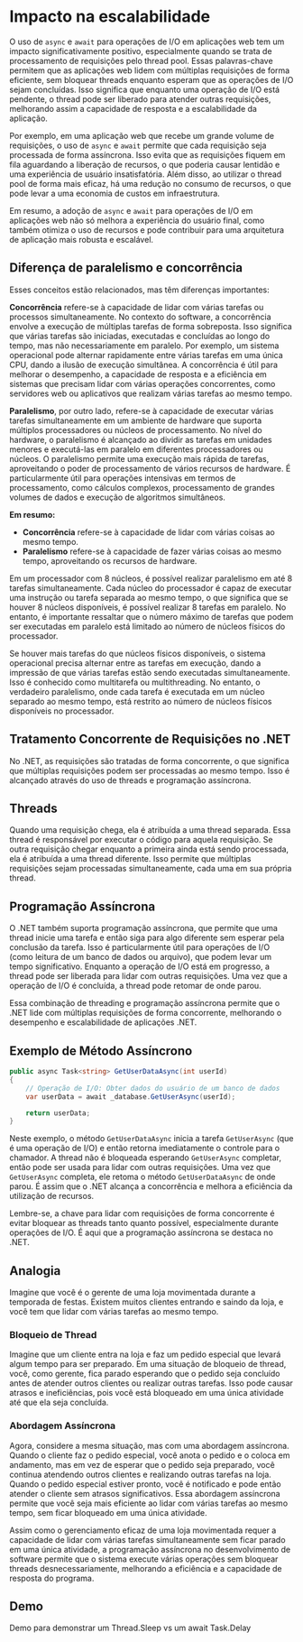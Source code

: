 # Impacto na escalabilidade

O uso de `async` e `await` para operações de I/O em aplicações web tem um impacto significativamente positivo, especialmente quando se trata de processamento de requisições pelo thread pool. Essas palavras-chave permitem que as aplicações web lidem com múltiplas requisições de forma eficiente, sem bloquear threads enquanto esperam que as operações de I/O sejam concluídas. Isso significa que enquanto uma operação de I/O está pendente, o thread pode ser liberado para atender outras requisições, melhorando assim a capacidade de resposta e a escalabilidade da aplicação.

Por exemplo, em uma aplicação web que recebe um grande volume de requisições, o uso de `async` e `await` permite que cada requisição seja processada de forma assíncrona. Isso evita que as requisições fiquem em fila aguardando a liberação de recursos, o que poderia causar lentidão e uma experiência de usuário insatisfatória. Além disso, ao utilizar o thread pool de forma mais eficaz, há uma redução no consumo de recursos, o que pode levar a uma economia de custos em infraestrutura.

Em resumo, a adoção de `async` e `await` para operações de I/O em aplicações web não só melhora a experiência do usuário final, como também otimiza o uso de recursos e pode contribuir para uma arquitetura de aplicação mais robusta e escalável.

## Diferença de paralelismo e concorrência

Esses conceitos estão relacionados, mas têm diferenças importantes:

**Concorrência** refere-se à capacidade de lidar com várias tarefas ou processos simultaneamente. No contexto do software, a concorrência envolve a execução de múltiplas tarefas de forma sobreposta. Isso significa que várias tarefas são iniciadas, executadas e concluídas ao longo do tempo, mas não necessariamente em paralelo. Por exemplo, um sistema operacional pode alternar rapidamente entre várias tarefas em uma única CPU, dando a ilusão de execução simultânea. A concorrência é útil para melhorar o desempenho, a capacidade de resposta e a eficiência em sistemas que precisam lidar com várias operações concorrentes, como servidores web ou aplicativos que realizam várias tarefas ao mesmo tempo.

**Paralelismo**, por outro lado, refere-se à capacidade de executar várias tarefas simultaneamente em um ambiente de hardware que suporta múltiplos processadores ou núcleos de processamento. No nível do hardware, o paralelismo é alcançado ao dividir as tarefas em unidades menores e executá-las em paralelo em diferentes processadores ou núcleos. O paralelismo permite uma execução mais rápida de tarefas, aproveitando o poder de processamento de vários recursos de hardware. É particularmente útil para operações intensivas em termos de processamento, como cálculos complexos, processamento de grandes volumes de dados e execução de algoritmos simultâneos.

**Em resumo:**

- **Concorrência** refere-se à capacidade de lidar com várias coisas ao mesmo tempo.
- **Paralelismo** refere-se à capacidade de fazer várias coisas ao mesmo tempo, aproveitando os recursos de hardware.

Em um processador com 8 núcleos, é possível realizar paralelismo em até 8 tarefas simultaneamente. Cada núcleo do processador é capaz de executar uma instrução ou tarefa separada ao mesmo tempo, o que significa que se houver 8 núcleos disponíveis, é possível realizar 8 tarefas em paralelo. No entanto, é importante ressaltar que o número máximo de tarefas que podem ser executadas em paralelo está limitado ao número de núcleos físicos do processador.

Se houver mais tarefas do que núcleos físicos disponíveis, o sistema operacional precisa alternar entre as tarefas em execução, dando a impressão de que várias tarefas estão sendo executadas simultaneamente. Isso é conhecido como multitarefa ou multithreading. No entanto, o verdadeiro paralelismo, onde cada tarefa é executada em um núcleo separado ao mesmo tempo, está restrito ao número de núcleos físicos disponíveis no processador.

## Tratamento Concorrente de Requisições no .NET

No .NET, as requisições são tratadas de forma concorrente, o que significa que múltiplas requisições podem ser processadas ao mesmo tempo. Isso é alcançado através do uso de threads e programação assíncrona.

## Threads

Quando uma requisição chega, ela é atribuída a uma thread separada. Essa thread é responsável por executar o código para aquela requisição. Se outra requisição chegar enquanto a primeira ainda está sendo processada, ela é atribuída a uma thread diferente. Isso permite que múltiplas requisições sejam processadas simultaneamente, cada uma em sua própria thread.

## Programação Assíncrona

O .NET também suporta programação assíncrona, que permite que uma thread inicie uma tarefa e então siga para algo diferente sem esperar pela conclusão da tarefa. Isso é particularmente útil para operações de I/O (como leitura de um banco de dados ou arquivo), que podem levar um tempo significativo. Enquanto a operação de I/O está em progresso, a thread pode ser liberada para lidar com outras requisições. Uma vez que a operação de I/O é concluída, a thread pode retomar de onde parou.

Essa combinação de threading e programação assíncrona permite que o .NET lide com múltiplas requisições de forma concorrente, melhorando o desempenho e escalabilidade de aplicações .NET.

## Exemplo de Método Assíncrono

```csharp
public async Task<string> GetUserDataAsync(int userId)
{
    // Operação de I/O: Obter dados do usuário de um banco de dados
    var userData = await _database.GetUserAsync(userId);

    return userData;
}
```

Neste exemplo, o método `GetUserDataAsync` inicia a tarefa `GetUserAsync` (que é uma operação de I/O) e então retorna imediatamente o controle para o chamador. A thread não é bloqueada esperando `GetUserAsync` completar, então pode ser usada para lidar com outras requisições. Uma vez que `GetUserAsync` completa, ele retoma o método `GetUserDataAsync` de onde parou. É assim que o .NET alcança a concorrência e melhora a eficiência da utilização de recursos.

Lembre-se, a chave para lidar com requisições de forma concorrente é evitar bloquear as threads tanto quanto possível, especialmente durante operações de I/O. É aqui que a programação assíncrona se destaca no .NET.

## Analogia

Imagine que você é o gerente de uma loja movimentada durante a temporada de festas. Existem muitos clientes entrando e saindo da loja, e você tem que lidar com várias tarefas ao mesmo tempo.

### Bloqueio de Thread

Imagine que um cliente entra na loja e faz um pedido especial que levará algum tempo para ser preparado. Em uma situação de bloqueio de thread, você, como gerente, fica parado esperando que o pedido seja concluído antes de atender outros clientes ou realizar outras tarefas. Isso pode causar atrasos e ineficiências, pois você está bloqueado em uma única atividade até que ela seja concluída.

### Abordagem Assíncrona

Agora, considere a mesma situação, mas com uma abordagem assíncrona. Quando o cliente faz o pedido especial, você anota o pedido e o coloca em andamento, mas em vez de esperar que o pedido seja preparado, você continua atendendo outros clientes e realizando outras tarefas na loja. Quando o pedido especial estiver pronto, você é notificado e pode então atender o cliente sem atrasos significativos. Essa abordagem assíncrona permite que você seja mais eficiente ao lidar com várias tarefas ao mesmo tempo, sem ficar bloqueado em uma única atividade.

Assim como o gerenciamento eficaz de uma loja movimentada requer a capacidade de lidar com várias tarefas simultaneamente sem ficar parado em uma única atividade, a programação assíncrona no desenvolvimento de software permite que o sistema execute várias operações sem bloquear threads desnecessariamente, melhorando a eficiência e a capacidade de resposta do programa.

## Demo

Demo para demonstrar um Thread.Sleep vs um await Task.Delay
